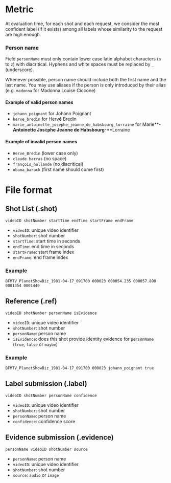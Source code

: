 # Metric

At evaluation time, for each shot and each request, we consider the most confident label (if it exists) among all labels whose similarity to the request are high enough. 

### Person name

Field `personName` must only contain lower case latin alphabet characters (`a` to `z`) with diacritical.
Hyphens and white spaces must be replaced by `_` (underscore). 

Whenever possible, person name should include both the first name and the last name.
You may use aliases if the person is only introduced by their alias (e.g. `madonna` for Madonna Louise Ciccone)

#### Example of valid person names

- `johann_poignant` for Johann Poignant
- `herve_bredin` for Herv**é** Bredin
- `marie_antoinette_josephe_jeanne_de_habsbourg_lorraine` for Marie**-**Antoinette Jos**è**phe Jeanne de Habsbourg**-**Lorraine 

#### Example of invalid person names

- `Herve_Bredin` (lower case only)
- `claude barras` (no space)
- `françois_hollande` (no diacritical)
- `obama_barack` (first name should come first)

# File format

## Shot List (.shot)

```
videoID shotNumber startTime endTime startFrame endFrame
```

- `videoID`: unique video identifier
- `shotNumber`: shot number
- `startTime`: start time in seconds
- `endTime`: end time in seconds
- `startFrame`: start frame index
- `endFrame`: end frame index

### Example

```
BFMTV_PlanetShowBiz_1981-04-17_091700 000023 000054.235 000057.890 0001354 0001440
```

## Reference (.ref)

```
videoID shotNumber personName isEvidence
```

- `videoID`: unique video identifier
- `shotNumber`: shot number
- `personName`: person name 
- `isEvidence`: does this shot provide identity evidence for `personName` (`true`, `false` or `maybe`)

### Example

```
BFMTV_PlanetShowBiz_1981-04-17_091700 000023 johann_poignant true
```


## Label submission (.label)

```
videoID shotNumber personName confidence
```

- `videoID`: unique video identifier
- `shotNumber`: shot number
- `personName`: person name 
- `confidence`: confidence score

## Evidence submission (.evidence)

```
personName videoID shotNumber source
```

- `personName`: person name 
- `videoID`: unique video identifier
- `shotNumber`: shot number
- `source`: `audio` or `image`
